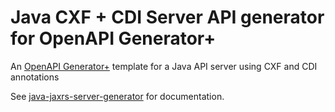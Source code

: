 # Java CXF + CDI Server API generator for OpenAPI Generator+

An [OpenAPI Generator+](https://github.com/karlvr/openapi-generator-plus) template for a Java API server using CXF and CDI annotations

See [java-jaxrs-server-generator](https://github.com/karlvr/openapi-generator-plus-generators/tree/master/packages/java-jaxrs-server) for documentation.
